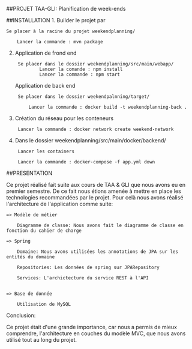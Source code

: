 ##PROJET TAA-GLI: Planification de week-ends


##INSTALLATION
1.
   Builder le projet par
   
   	Se placer à la racine du projet weekendplanning/

		Lancer la commande : mvn package

2.
   Application de frond end

	   	Se placer dans le dossier weekendplanning/src/main/webapp/
                Lancer la comande : npm install
				Lancer la commande : npm start

   Application de back end

		Se placer dans le dossier weekendpalnning/target/

			Lancer la commande : docker build -t weekendplanning-back .
			
3.
   Création du réseau pour les conteneurs 

		Lancer la commande : docker network create weekend-network
	
4.
   Dans le dossier weekendplanning/src/main/docker/backend/

		Lancer les containers

		Lancer la commande : docker-compose -f app.yml down
		

##PRESENTATION

Ce projet réalisé fait suite aux cours de TAA & GLI que nous avons eu en premier semestre. De ce fait nous étions amenée à mettre en place 
les technologies recommandées par le projet. Pour celà nous avons réalisé l'architecture de l'application comme suite:

	=> Modèle de métier 
	
		Diagramme de classe: Nous avons fait le diagramme de classe en fonction du cahier de charge
		
	=> Spring 

		Domaine: Nous avons utilisées les annotations de JPA sur les entités du domaine

		Repositories: Les données de spring sur JPARepository

		Services: L'archictecture du service REST à l'API
		
	
	=> Base de donnée
		
		Utilisation de MySQL
		
		
Conclusion:

Ce projet était d'une grande importance, car nous a permis de mieux comprendre, l'architecture en couches du modèle MVC, 
que nous avons utilisé tout au long du projet. 
